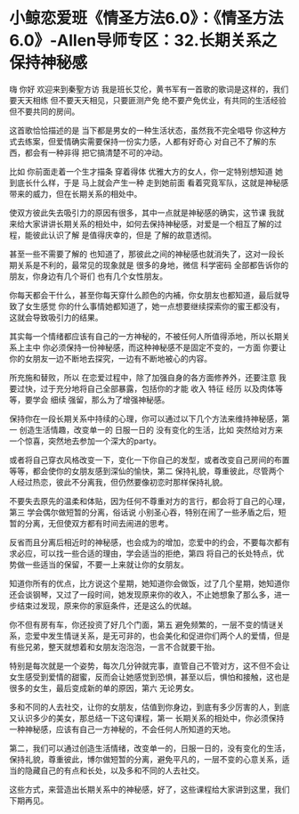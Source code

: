 # 小鲸恋爱班《情圣方法6.0》：《情圣方法6.0》-Allen导师专区：32.长期关系之保持神秘感

嗨 你好 欢迎来到秦聖方访 我是班长艾伦，黄书军有一首歌的歌词是这样的，我们要天天相练 但不要天天相见，只要匪测产免 绝不要产免优业，有共同的生活经验 但不要共同的房间。

这首歌恰恰描述的是 当下都是男女的一种生活状态，虽然我不完全唱导 你这种方式去练案，但爱情确实需要保持一份实力感，人都有好奇心 对自己不了解的东西，都会有一种非得 把它搞清楚不可的冲动。

比如 你前面走着一个生才描条 穿着得体 优雅大方的女人，你一定特别想知道 她到底长什么样，于是 马上就会产生一种 走到她前面 看着究竟军队，这就是神秘感 带来的威力，但在长期关系的相处中。

使双方彼此失去吸引力的原因有很多，其中一点就是神秘感的确实，这节课 我就来给大家讲讲长期关系的相处中，如何去保持神秘感，对爱是一个相互了解的过程，能彼此认识了解 是值得庆幸的，但是 了解的故意透彻。

甚至一些不需要了解的 也知道了，那彼此之间的神秘感也就消失了，这对一段长期关系是不利的，最常见的现象就是 很多的身地，微信 科学密码 全部都告诉你的朋友，你身边有几个哥们 也有几个女性朋友。

你每天都会干什么，甚至你每天穿什么颜色的内補，你女朋友也都知道，最后就导致了女生感觉 你的什么事情她都知道了，她一点想要继续探索你的蜜王都没有，这就会导致吸引力的结果。

其实每一个情绪都应该有自己的一方神秘的，不被任何人所值得添地，所以长期关系上主中 你必须保持一份神秘感，而这种神秘感不是固定不变的，一方面 你要让你的女朋友一边不断地去探究，一边有不断地被心的内容。

所充施和替败，所以 在恋爱过程中，除了加强自身的各方面修养外，还要注意 我要过快，过于充分地将自己全部暴露，包括你的才能 收入 特征 经历 以及肉体等等，要学会 细续 强留，那么为了增强神秘感。

保持你在一段长期关系中持续的心理，你可以通过以下几个方法来维持神秘感，第一 创造生活情趣，改变单一的 日服一日的 没有变化的生活，比如 突然给对方来一个惊喜，突然地去参加一个深大的party。

或者将自己穿衣风格改变一下，变化一下你自己的发型，或者改变自己房间的布置等等，都会使你的女朋友感到深仙的愉快，第二 保持礼貌，尊重彼此，尽管两个人经过热恋，彼此不分离我，但仍然要像初恋时那样保持礼貌。

不要失去原先的温柔和体贴，因为任何不尊重对方的言行，都会将丁自己的心理，第三 学会偶尔做短暂的分离，俗话说 小别圣心吞，特别在闹了一些矛盾之后，短暂的分离，无但使双方都有时间去闹进的思考。

反省而且分离后相近时的神秘感，也会成为的增加，恋爱中的约会，不要每次都有求必应，可以找一些合适的理由，学会适当的拒绝，第四 将自己的长处特点，优势做一些适当的保留，不要一上来就让你的女朋友。

知道你所有的优点，比方说这个星期，她知道你会做饭，过了几个星期，她知道你还会谈钢琴，又过了一段时间，她发现原来你的收入，不止她想象了那么多，进一步结束过发现，原来你的家庭条件，还是这么的优越。

你不但有房有车，你还投资了好几个门面，第五 避免频繁的，一层不变的情谜关系，恋爱中发生情谜关系，是无可非的，也会美化和促进你们两个人的爱情，但是有些兄弟，整天就想着和女朋友泡泡泡，一言不合就要干抬。

特别是每次就是一个姿势，每次几分钟就完事，直管自己不管对方，这不但不会让女生感受到爱情的甜蜜，反而会让她感觉到恐惧，甚至以后，惧怕和接触，这也是很多的女生，最后变成新的单的原因，第六 无论男女。

多和不同的人去社交，让你的女朋友，估值到你身边，到底有多少厉害的人，到底又认识多少的美女，那总结一下这句课程，第一 长期关系的相处中，你必须保持一种神秘感，应该有自己一方神秘的，不会任何人所知道的天地。

第二，我们可以通过创造生活情绪，改变单一的，日服一日的，没有变化的生活，保持礼貌，尊重彼此，博尔做短暂的分离，避免平凡的，一层不变的心意关系，适当的隐藏自己的有点和长处，以及多和不同的人去社交。

这些方式，来营造出长期关系中的神秘感，好了，这些课程给大家讲到这里，我们下期再见。